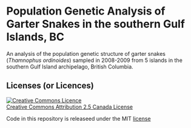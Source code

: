 # Population Genetic Analysis of Garter Snakes in the southern Gulf Islands, BC

An analysis of the population genetic structure of garter snakes (*Thamnophus ordinoides*) sampled in 2008-2009 from 5 islands in the southern Gulf Island archipelago, British Columbia.


## Licenses (or Licences)

<!--&copy; Hazlitt & Arcese 2018-->

<a rel="license" href="http://creativecommons.org/licenses/by/2.5/ca/deed.en_GB"><img alt="Creative Commons Licence" style="border-width:0" src="http://i.creativecommons.org/l/by/2.5/ca/88x31.png" /></a><br /><span xmlns:cc="http://creativecommons.org/ns#" property="cc:attributionName"><a rel="license" href="http://creativecommons.org/licenses/by/2.5/ca/deed.en_GB">Creative Commons Attribution 2.5 Canada License</a>

Code in this repository is releaseed under the MIT [license](LICENSE)


